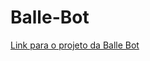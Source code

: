 # Balle-Bot
 
<a href="https://gabrielrevolti.github.io/Balle-Bot/">Link para o projeto da Balle Bot</a>